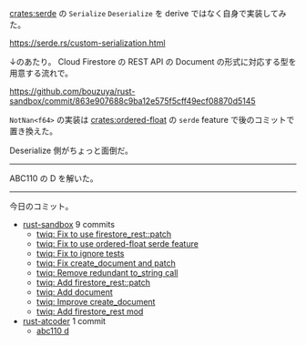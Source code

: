 [crates:serde] の `Serialize` `Deserialize` を derive ではなく自身で実装してみた。

<https://serde.rs/custom-serialization.html>

↓のあたり。 Cloud Firestore の REST API の Document の形式に対応する型を用意する流れで。

<https://github.com/bouzuya/rust-sandbox/commit/863e907688c9ba12e575f5cff49ecf08870d5145>

`NotNan<f64>` の実装は [crates:ordered-float] の `serde` feature で後のコミットで置き換えた。

Deserialize 側がちょっと面倒だ。

---

ABC110 の D を解いた。

---

今日のコミット。

- [rust-sandbox](https://github.com/bouzuya/rust-sandbox) 9 commits
  - [twiq: Fix to use firestore_rest::patch](https://github.com/bouzuya/rust-sandbox/commit/c327e1ae3e30ba6dfb6c8a44a23b2a19c7ac88ef)
  - [twiq: Fix to use ordered-float serde feature](https://github.com/bouzuya/rust-sandbox/commit/8c1fc8a8f44d42de74f38de40931dcb6e1e375a8)
  - [twiq: Fix to ignore tests](https://github.com/bouzuya/rust-sandbox/commit/566c60e8120c08812e2bc4e216270c817e366679)
  - [twiq: Fix create_document and patch](https://github.com/bouzuya/rust-sandbox/commit/30497c896a45825cf7413d4ddc0134dd465d1e0f)
  - [twiq: Remove redundant to_string call](https://github.com/bouzuya/rust-sandbox/commit/9d7ca06ee7a3a578162e1a33d6a3863feb341545)
  - [twiq: Add firestore_rest::patch](https://github.com/bouzuya/rust-sandbox/commit/d7c4389c96457901cffb655597ca50479022b614)
  - [twiq: Add document](https://github.com/bouzuya/rust-sandbox/commit/863e907688c9ba12e575f5cff49ecf08870d5145)
  - [twiq: Improve create_document](https://github.com/bouzuya/rust-sandbox/commit/929c486613401234d5da9d17cce497e8141eda7e)
  - [twiq: Add firestore_rest mod](https://github.com/bouzuya/rust-sandbox/commit/d4d4193ad621bad59aa0c288e13596e8703745a6)
- [rust-atcoder](https://github.com/bouzuya/rust-atcoder) 1 commit
  - [abc110 d](https://github.com/bouzuya/rust-atcoder/commit/6554eabe7cff1932f2c84072cbd1a1e8ae7d28f7)

[crates:ordered-float]: https://crates.io/crates/ordered-float
[crates:serde]: https://crates.io/crates/serde
